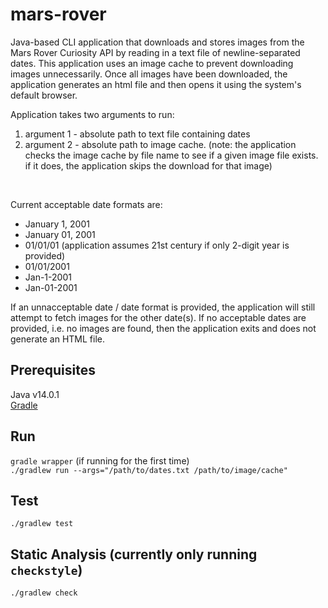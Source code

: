 # mars-rover
Java-based CLI application that downloads and stores images from the Mars Rover Curiosity API by reading in a text file of newline-separated dates. This application uses an image cache to prevent downloading images unnecessarily. Once all images have been downloaded, the application generates an html file and then opens it using the system's default browser.
<br />

Application takes two arguments to run:
1. argument 1 - absolute path to text file containing dates
2. argument 2 - absolute path to image cache. (note: the application checks the image cache by file name to see if a given image file exists. if it does, the application skips the download for that image)
<br />

Current acceptable date formats are:
- January 1, 2001 <br />
- January 01, 2001 <br />
- 01/01/01 (application assumes 21st century if only 2-digit year is provided) <br />
- 01/01/2001 <br />
- Jan-1-2001 <br />
- Jan-01-2001 <br />

If an unnacceptable date / date format is provided, the application will still attempt to fetch images for the other date(s). If no acceptable dates are provided, i.e. no images are found, then the application exits and does not generate an HTML file.
<br />

## Prerequisites
Java v14.0.1 <br />
[Gradle](https://gradle.org/install/) <br />

## Run
`gradle wrapper` (if running for the first time) <br />
`./gradlew run --args="/path/to/dates.txt /path/to/image/cache"`

## Test
`./gradlew test`

## Static Analysis (currently only running `checkstyle`)
`./gradlew check`
